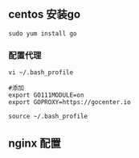 ## centos 安装go
```
sudo yum install go
```
### 配置代理
```
vi ~/.bash_profile

#添加
export GO111MODULE=on
export GOPROXY=https://gocenter.io

source ~/.bash_profile
```
## nginx 配置
```

```